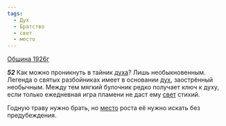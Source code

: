 ```yaml
---
tags:
  - Дух
  - Братство
  - свет
  - место
---
```


[Община 1926г](/agni/1926)

___52___
Как можно проникнуть в тайник [духа](/tag/#Дух)? Лишь необыкновенным. Легенда о святых разбойниках имеет в основании [дух](/tag/#Дух), заострённый необычным. Между тем мягкий булочник редко получает ключ к духу, если только ежедневная игра пламени не даст ему [свет](/tag/#свет) стихий.   

Годную траву нужно брать, но [место](/tag/#место) роста её нужно искать без предубеждения.   

